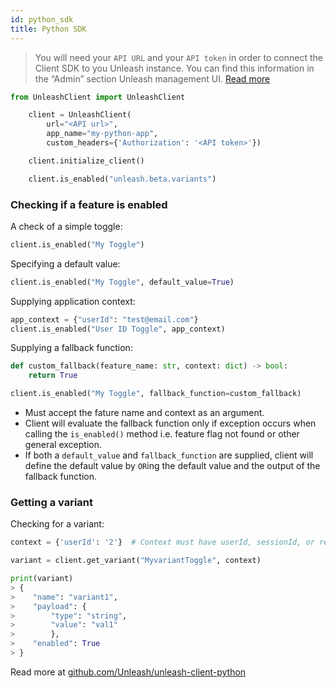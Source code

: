 ```yaml
---
id: python_sdk
title: Python SDK
---
```


> You will need your `API URL` and your `API token` in order to connect the Client SDK to you Unleash instance. You can find this information in the “Admin” section Unleash management UI. [Read more](../user_guide/api-token)

```python
from UnleashClient import UnleashClient

    client = UnleashClient(
        url="<API url>",
        app_name="my-python-app",
        custom_headers={'Authorization': '<API token>'})

    client.initialize_client()

    client.is_enabled("unleash.beta.variants")
```

### Checking if a feature is enabled

A check of a simple toggle:

```Python
client.is_enabled("My Toggle")
```

Specifying a default value:

```Python
client.is_enabled("My Toggle", default_value=True)
```

Supplying application context:

```Python
app_context = {"userId": "test@email.com"}
client.is_enabled("User ID Toggle", app_context)
```

Supplying a fallback function:

```Python
def custom_fallback(feature_name: str, context: dict) -> bool:
    return True

client.is_enabled("My Toggle", fallback_function=custom_fallback)
```

- Must accept the fature name and context as an argument.
- Client will evaluate the fallback function only if exception occurs when calling the `is_enabled()` method i.e. feature flag not found or other general exception.
- If both a `default_value` and `fallback_function` are supplied, client will define the default value by `OR`ing the default value and the output of the fallback function.

### Getting a variant

Checking for a variant:

```python
context = {'userId': '2'}  # Context must have userId, sessionId, or remoteAddr.  If none are present, distribution will be random.

variant = client.get_variant("MyvariantToggle", context)

print(variant)
> {
>    "name": "variant1",
>    "payload": {
>        "type": "string",
>        "value": "val1"
>        },
>    "enabled": True
> }
```

Read more at [github.com/Unleash/unleash-client-python](https://github.com/Unleash/unleash-client-python)

